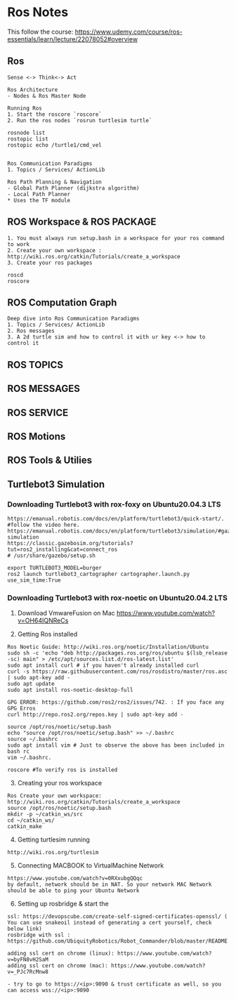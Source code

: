 # Ros Notes
This follow the course: https://www.udemy.com/course/ros-essentials/learn/lecture/22078052#overview

## Ros
```
Sense <-> Think<-> Act

Ros Architecture
- Nodes & Ros Master Node 

Running Ros
1. Start the roscore `roscore`
2. Run the ros nodes `rosrun turtlesim turtle`

rosnode list 
rostopic list
rostopic echo /turtle1/cmd_vel


Ros Communication Paradigms
1. Topics / Services/ ActionLib

Ros Path Planning & Navigation 
- Global Path Planner (dijkstra algorithm)
- Local Path Planner 
* Uses the TF module

```
## ROS Workspace & ROS PACKAGE
```
1. You must always run setup.bash in a workspace for your ros command to work
2. Create your own workspace : http://wiki.ros.org/catkin/Tutorials/create_a_workspace
3. Create your ros packages

roscd
roscore

```

## ROS Computation Graph
```
Deep dive into Ros Communication Paradigms
1. Topics / Services/ ActionLib
2. Ros messages 
3. A 2d turtle sim and how to control it with ur key <-> how to control it 
```

## ROS TOPICS
## ROS MESSAGES 
## ROS SERVICE
## ROS Motions
## ROS Tools & Utilies 
## Turtlebot3 Simulation
### Downloading Turtlebot3 with rox-foxy on Ubuntu20.04.3 LTS
```
https://emanual.robotis.com/docs/en/platform/turtlebot3/quick-start/. #follow the video here.
https://emanual.robotis.com/docs/en/platform/turtlebot3/simulation/#gazebo-simulation
https://classic.gazebosim.org/tutorials?tut=ros2_installing&cat=connect_ros  
# /usr/share/gazebo/setup.sh

export TURTLEBOT3_MODEL=burger
ros2 launch turtlebot3_cartographer cartographer.launch.py use_sim_time:True
```

### Downloading Turtlebot3 with rox-noetic on Ubuntu20.04.2 LTS
1. Download VmwareFusion on Mac
https://www.youtube.com/watch?v=OH64IQNReCs

2. Getting Ros installed 
```
Ros Noetic Guide: http://wiki.ros.org/noetic/Installation/Ubuntu
sudo sh -c 'echo "deb http://packages.ros.org/ros/ubuntu $(lsb_release -sc) main" > /etc/apt/sources.list.d/ros-latest.list'
sudo apt install curl # if you haven't already installed curl
curl -s https://raw.githubusercontent.com/ros/rosdistro/master/ros.asc | sudo apt-key add -
sudo apt update
sudo apt install ros-noetic-desktop-full

GPG ERROR: https://github.com/ros2/ros2/issues/742. : If you face any GPG Erros
curl http://repo.ros2.org/repos.key | sudo apt-key add -

source /opt/ros/noetic/setup.bash
echo "source /opt/ros/noetic/setup.bash" >> ~/.bashrc
source ~/.bashrc
sudo apt install vim # Just to observe the above has been included in bash rc
vim ~/.bashrc. 

roscore #To verify ros is installed
```
3. Creating your ros workspace
```
Ros Create your own workspace: http://wiki.ros.org/catkin/Tutorials/create_a_workspace
source /opt/ros/noetic/setup.bash
mkdir -p ~/catkin_ws/src
cd ~/catkin_ws/
catkin_make
```
4. Getting turtlesim running 
```
http://wiki.ros.org/turtlesim

```
5. Connecting MACBOOK to VirtualMachine Network
```
https://www.youtube.com/watch?v=0RXxubgQQqc
by default, network should be in NAT. So your network MAC Network should be able to ping your Ubuntu Network
```

6. Setting up rosbridge & start the 
```
ssl: https://devopscube.com/create-self-signed-certificates-openssl/ ( You can use snakeoil instead of generating a cert yourself, check below link)
rosbridge with ssl : https://github.com/UbiquityRobotics/Robot_Commander/blob/master/README.md

adding ssl cert on chrome (linux): https://www.youtube.com/watch?v=byFN8vH2SaM
adding ssl cert on chrome (mac): https://www.youtube.com/watch?v=_PJc7RcMnw8

- try to go to https://<ip>:9090 & trust certificate as well, so you can access wss://<ip>:9090
```
